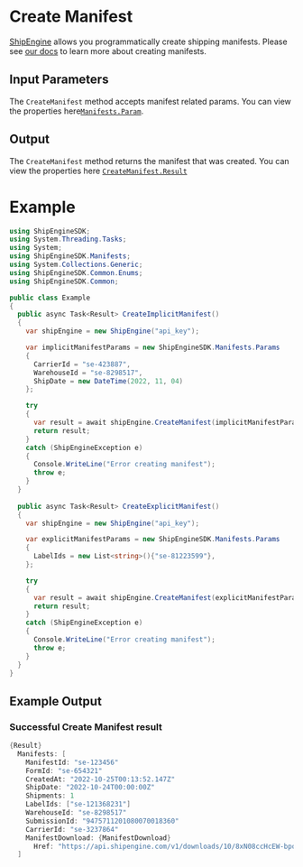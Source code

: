 # Create Manifest

[ShipEngine](www.shipengine.com) allows you programmatically create shipping manifests. Please see [our docs](https://www.shipengine.com/docs/shipping/manifests/) to learn more about creating manifests.

## Input Parameters

The `CreateManifest` method accepts manifest related params. You can view the properties here[`Manifests.Param`](https://github.com/ShipEngine/shipengine-dotnet/blob/main/ShipEngine/Models/Dto/Manifests/Params.cs).

## Output

The `CreateManifest` method returns the manifest that was created.
You can view the properties here [`CreateManifest.Result`](https://github.com/ShipEngine/shipengine-dotnet/blob/main/ShipEngine/Models/Dto/Manifests/Result.cs)

# Example

```csharp
using ShipEngineSDK;
using System.Threading.Tasks;
using System;
using ShipEngineSDK.Manifests;
using System.Collections.Generic;
using ShipEngineSDK.Common.Enums;
using ShipEngineSDK.Common;

public class Example
{
  public async Task<Result> CreateImplicitManifest()
  {
    var shipEngine = new ShipEngine("api_key");

    var implicitManifestParams = new ShipEngineSDK.Manifests.Params
    {
      CarrierId = "se-423887",
      WarehouseId = "se-8298517",
      ShipDate = new DateTime(2022, 11, 04)
    };

    try
    {
      var result = await shipEngine.CreateManifest(implicitManifestParams);
      return result;
    }
    catch (ShipEngineException e)
    {
      Console.WriteLine("Error creating manifest");
      throw e;
    }
  }
  
  public async Task<Result> CreateExplicitManifest()
  {
    var shipEngine = new ShipEngine("api_key");

    var explicitManifestParams = new ShipEngineSDK.Manifests.Params
    {
      LabelIds = new List<string>(){"se-81223599"},
    };

    try
    {
      var result = await shipEngine.CreateManifest(explicitManifestParams);
      return result;
    }
    catch (ShipEngineException e)
    {
      Console.WriteLine("Error creating manifest");
      throw e;
    }
  }
}
```

## Example Output

### Successful Create Manifest result

```csharp
{Result}
  Manifests: [
    ManifestId: "se-123456"
    FormId: "se-654321"
    CreatedAt: "2022-10-25T00:13:52.147Z"
    ShipDate: "2022-10-24T00:00:00Z"
    Shipments: 1
    LabelIds: ["se-121368231"]
    WarehouseId: "se-8298517"
    SubmissionId: "9475711201080070018360"
    CarrierId: "se-3237864"
    ManifestDownload: {ManifestDownload}
      Href: "https://api.shipengine.com/v1/downloads/10/8xN08ccHcEW-bpqfkDIxOQ/manifest-329620.pdf" 
  ]
```
